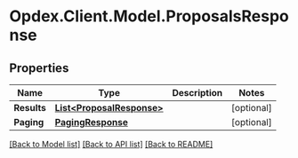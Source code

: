 # Opdex.Client.Model.ProposalsResponse

## Properties

Name | Type | Description | Notes
------------ | ------------- | ------------- | -------------
**Results** | [**List&lt;ProposalResponse&gt;**](ProposalResponse.md) |  | [optional] 
**Paging** | [**PagingResponse**](PagingResponse.md) |  | [optional] 

[[Back to Model list]](../README.md#documentation-for-models) [[Back to API list]](../README.md#documentation-for-api-endpoints) [[Back to README]](../README.md)

